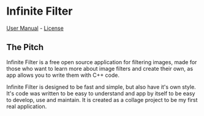 # Infinite Filter
[User Manual](https://github.com/infgotoinf/InfiniteFilter/wiki) - [License](https://github.com/infgotoinf/InfiniteFilter/blob/main/LICENSE)

## The Pitch
Infinite Filter is a free open source application for filtering images, made for those who want to learn more about image filters and create their own, as app allows you to write them with C++ code.

Infinite Filter is designed to be fast and simple, but also have it's own style. It's code was written to be easy to understand and app by itself to be easy to develop, use and maintain. It is created as a collage project to be my first real application.
